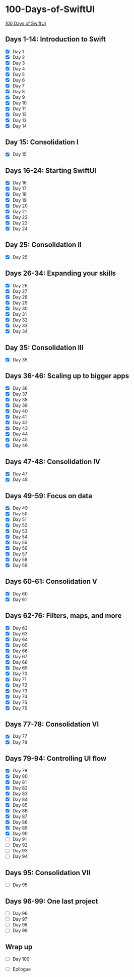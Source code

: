 # 100-Days-of-SwiftUI

[100 Days of SwiftUI](https://www.hackingwithswift.com/100/swiftui)

## Days 1-14: Introduction to Swift

- [x] Day 1
- [x] Day 2
- [x] Day 3
- [x] Day 4
- [x] Day 5
- [x] Day 6
- [x] Day 7
- [x] Day 8
- [x] Day 9
- [x] Day 10
- [x] Day 11
- [x] Day 12
- [x] Day 13
- [x] Day 14

## Day 15: Consolidation I

- [x] Day 15

## Days 16-24: Starting SwiftUI

- [x] Day 16
- [x] Day 17
- [x] Day 18
- [x] Day 19
- [x] Day 20
- [x] Day 21
- [x] Day 22
- [x] Day 23
- [x] Day 24

## Day 25: Consolidation II

- [x] Day 25

## Days 26-34: Expanding your skills

- [x] Day 26
- [x] Day 27
- [x] Day 28
- [x] Day 29
- [x] Day 30
- [x] Day 31
- [x] Day 32
- [x] Day 33
- [x] Day 34

## Day 35: Consolidation III

- [x] Day 35

## Days 36-46: Scaling up to bigger apps

- [x] Day 36
- [x] Day 37
- [x] Day 38
- [x] Day 39
- [x] Day 40
- [x] Day 41
- [x] Day 42
- [x] Day 43
- [x] Day 44
- [x] Day 45
- [x] Day 46

## Days 47-48: Consolidation IV

- [x] Day 47
- [x] Day 48

## Days 49-59: Focus on data

- [x] Day 49
- [x] Day 50
- [x] Day 51
- [x] Day 52
- [x] Day 53
- [x] Day 54
- [x] Day 55
- [x] Day 56
- [x] Day 57
- [x] Day 58
- [x] Day 59

## Days 60-61: Consolidation V

- [x] Day 60
- [x] Day 61

## Days 62-76: Filters, maps, and more

- [x] Day 62
- [x] Day 63
- [x] Day 64
- [x] Day 65
- [x] Day 66
- [x] Day 67
- [x] Day 68
- [x] Day 69
- [x] Day 70
- [x] Day 71
- [x] Day 72
- [x] Day 73
- [x] Day 74
- [x] Day 75
- [x] Day 76

## Days 77-78: Consolidation VI

- [x] Day 77
- [x] Day 78

## Days 79-94: Controlling UI flow

- [x] Day 79
- [x] Day 80
- [x] Day 81
- [x] Day 82
- [x] Day 83
- [x] Day 84
- [x] Day 85
- [x] Day 86
- [x] Day 87
- [x] Day 88
- [x] Day 89
- [x] Day 90
- [ ] Day 91
- [ ] Day 92
- [ ] Day 93
- [ ] Day 94

## Days 95: Consolidation VII

- [ ] Day 95

## Days 96-99: One last project

- [ ] Day 96
- [ ] Day 97
- [ ] Day 98
- [ ] Day 99

## Wrap up

- [ ] Day 100
- [ ] Epilogue

